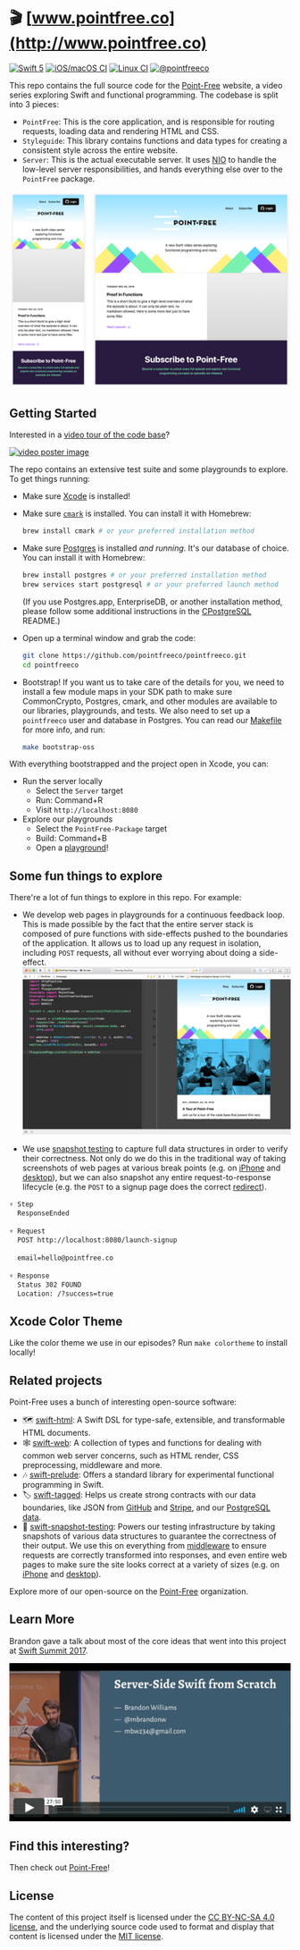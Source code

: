 # 🎬 [www.pointfree.co](http://www.pointfree.co)

[![Swift 5](https://img.shields.io/badge/swift-5-ED523F.svg?style=flat)](https://swift.org/download/)
[![iOS/macOS CI](https://img.shields.io/circleci/project/github/pointfreeco/pointfreeco/master.svg?label=macos)](https://circleci.com/gh/pointfreeco/pointfreeco)
[![Linux CI](https://img.shields.io/travis/pointfreeco/pointfreeco/master.svg?label=linux)](https://travis-ci.org/pointfreeco/pointfreeco)
[![@pointfreeco](https://img.shields.io/badge/contact-@pointfreeco-5AA9E7.svg?style=flat)](https://twitter.com/pointfreeco)

This repo contains the full source code for the [Point-Free](http://www.pointfree.co) website, a video series exploring Swift and functional programming. The codebase is split into 3 pieces:

* `PointFree`: This is the core application, and is responsible for routing requests, loading data and rendering HTML and CSS.
* `Styleguide`: This library contains functions and data types for creating a consistent style across the entire website.
* `Server`: This is the actual executable server. It uses [NIO](https://github.com/apple/swift-nio) to handle the low-level server responsibilities, and hands everything else over to the `PointFree` package.

![Point-Free Homepage](.github/pointfreeco-announcement-homepage.png)

## Getting Started

Interested in a [video tour of the code base](https://www.pointfree.co/episodes/ep22-a-tour-of-point-free)?

<a href="https://www.pointfree.co/episodes/ep22-a-tour-of-point-free">
  <img alt="video poster image" src="https://d1hf1soyumxcgv.cloudfront.net/0022-tour-of-pointfreeco/poster.jpg" width="480">
</a>

The repo contains an extensive test suite and some playgrounds to explore. To get things running:

* Make sure [Xcode](https://developer.apple.com/xcode/) is installed!

* Make sure [`cmark`](https://github.com/commonmark/cmark) is installed. You can install it with Homebrew:
  ``` sh
  brew install cmark # or your preferred installation method
  ```

* Make sure [Postgres](https://www.postgresql.org) is installed _and running_. It's our database of choice. You can install it with Homebrew:
  ``` sh
  brew install postgres # or your preferred installation method
  brew services start postgresql # or your preferred launch method
  ```
  (If you use Postgres.app, EnterpriseDB, or another installation method, please follow some additional instructions in the [CPostgreSQL](https://github.com/vapor-community/cpostgresql) README.)

* Open up a terminal window and grab the code:
  ``` sh
  git clone https://github.com/pointfreeco/pointfreeco.git
  cd pointfreeco
  ```

* Bootstrap! If you want us to take care of the details for you, we need to install a few module maps in your SDK path to make sure CommonCrypto, Postgres, cmark, and other modules are available to our libraries, playgrounds, and tests. We also need to set up a `pointfreeco` user and database in Postgres. You can read our [Makefile](Makefile) for more info, and run:
  ``` sh
  make bootstrap-oss
  ```

With everything bootstrapped and the project open in Xcode, you can:

* Run the server locally
  * Select the `Server` target
  * Run: Command+R
  * Visit `http://localhost:8080`
* Explore our playgrounds
  * Select the `PointFree-Package` target
  * Build: Command+B
  * Open a [playground](https://github.com/pointfreeco/pointfreeco/tree/master/pointfreeco.playground)!

## Some fun things to explore

There're a lot of fun things to explore in this repo. For example:

  * We develop web pages in playgrounds for a continuous feedback loop. This is made possible by the fact that the entire server stack is composed of pure functions with side-effects pushed to the boundaries of the application. It allows us to load up any request in isolation, including `POST` requests, all without ever worrying about doing a side-effect.
![Server side Swift in a playground](.github/pointfreeco-playgrounds.png)

  * We use [snapshot testing](https://github.com/pointfreeco/swift-snapshot-testing) to capture full data structures in order to verify their correctness. Not only do we do this in the traditional way of taking screenshots of web pages at various break points (e.g. on [iPhone](https://github.com/pointfreeco/pointfreeco/blob/fe09eae49835b603ee8083bdfdcee45b3fed81b0/Tests/PointFreeTests/__Snapshots__/LaunchSignupTests/testHome.3._375.0x667.0.png) and [desktop](https://github.com/pointfreeco/pointfreeco/blob/fe09eae49835b603ee8083bdfdcee45b3fed81b0/Tests/PointFreeTests/__Snapshots__/LaunchSignupTests/testHome.5._800.0x600.0.png)), but we can also snapshot any entire request-to-response lifecycle (e.g. the `POST` to a signup page does the correct [redirect](https://github.com/pointfreeco/pointfreeco/blob/fe09eae49835b603ee8083bdfdcee45b3fed81b0/Tests/PointFreeTests/__Snapshots__/LaunchSignupTests/testSignup.1.Conn.txt)).

```
▿ Step
  ResponseEnded

▿ Request
  POST http://localhost:8080/launch-signup

  email=hello@pointfree.co

▿ Response
  Status 302 FOUND
  Location: /?success=true
```

## Xcode Color Theme

Like the color theme we use in our episodes? Run `make colortheme` to install locally!

## Related projects

Point-Free uses a bunch of interesting open-source software:

  * 🗺 [swift-html](https://www.github.com/pointfreeco/swift-html): A Swift DSL for type-safe, extensible, and transformable HTML documents.
  * 🕸 [swift-web](https://www.github.com/pointfreeco/swift-web): A collection of types and functions for dealing with common web server concerns, such as HTML render, CSS preprocessing, middleware and more.
  * 🎶 [swift-prelude](https://www.github.com/pointfreeco/swift-prelude): Offers a standard library for experimental functional programming in Swift.
  * 🏷 [swift-tagged](https://www.github.com/pointfreeco/swift-tagged): Helps us create strong contracts with our data boundaries, like JSON from [GitHub](https://github.com/pointfreeco/pointfreeco/blob/d2dd9ff0f8caf0c8660eace050b7436c02e19aba/Sources/PointFree/GitHub.swift#L56) and [Stripe](https://github.com/pointfreeco/pointfreeco/blob/d2dd9ff0f8caf0c8660eace050b7436c02e19aba/Sources/PointFree/Stripe.swift#L92), and our [PostgreSQL data](https://github.com/pointfreeco/pointfreeco/blob/d2dd9ff0f8caf0c8660eace050b7436c02e19aba/Sources/PointFree/Database.swift#L95).
  * 📸 [swift-snapshot-testing](https://www.github.com/pointfreeco/swift-snapshot-testing): Powers our testing infrastructure by taking snapshots of various data structures to guarantee the correctness of their output. We use this on everything from [middleware](https://github.com/pointfreeco/pointfreeco/blob/27f6eae212c1fea48da24b1f16a26043baaea4aa/Tests/PointFreeTests/__Snapshots__/LaunchSignupTests/testSignup.1.Conn.txt) to ensure requests are correctly transformed into responses, and even entire web pages to make sure the site looks correct at a variety of sizes (e.g. on [iPhone](https://github.com/pointfreeco/pointfreeco/blob/fe09eae49835b603ee8083bdfdcee45b3fed81b0/Tests/PointFreeTests/__Snapshots__/LaunchSignupTests/testHome.3._375.0x667.0.png) and [desktop](https://github.com/pointfreeco/pointfreeco/blob/fe09eae49835b603ee8083bdfdcee45b3fed81b0/Tests/PointFreeTests/__Snapshots__/LaunchSignupTests/testHome.5._800.0x600.0.png)).

Explore more of our open-source on the [Point-Free](https://github.com/pointfreeco) organization.

## Learn More

Brandon gave a talk about most of the core ideas that went into this project at [Swift Summit 2017](http://www.swiftsummit.com).

<a href="https://www.skilled.io/u/swiftsummit/server-side-swift-from-scratch">
  <img src=".github/serve-side-swift-from-scratch.jpg" width="560" style="max-width: 100%;" alt="The two sides of writing testable code" />
</a>


## Find this interesting?

Then check out [Point-Free](https://www.pointfree.co)!

## License

The content of this project itself is licensed under the [CC BY-NC-SA 4.0 license](https://creativecommons.org/licenses/by-nc-sa/4.0/), and the underlying source code used to format and display that content is licensed under the [MIT license](LICENSE).
